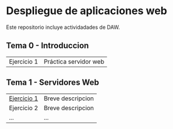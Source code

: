 # Despliegue de aplicaciones web
Este repositorio incluye actividadades de DAW.

## Tema 0 - Introduccion

|   |  |
| ------------- | ------------- |
| Ejercicio 1 | Práctica servidor web |

## Tema 1 - Servidores Web

|   |  |
| ------------- | ------------- |
| [Ejercicio 1](Tema1/Ejercicio1/ejercicio1.md) | Breve descripcion |
| Ejercicio 2 | Breve descripcion  |
| ... | ...  |

